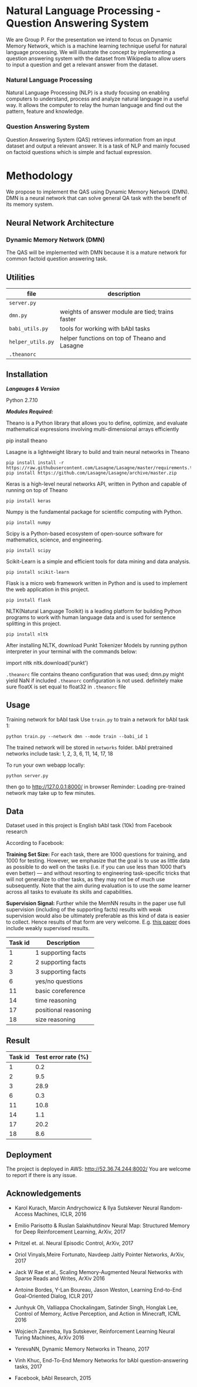 

# Natural Language Processing - Question Answering System

We are Group P. For the presentation we intend to focus on Dynamic Memory Network, which is a machine learning technique useful for natural language processing.  We will illustrate the concept by implementing a question answering system with the dataset from Wikipedia to allow users to input a question and get a relevant answer from the dataset.

### Natural Language Processing
Natural Language Processing (NLP) is a study focusing on enabling computers to understand, process and analyze natural language in a useful way. It allows the computer to relay the human language and find out the pattern, feature and knowledge.

### Question Answering System

Question Answering System (QAS) retrieves information from an input dataset and output a relevant answer. It is a task of NLP and mainly focused on factoid questions which is simple and factual expression.


# Methodology

We propose to implement the QAS using Dynamic Memory Network (DMN). DMN is a neural network that can solve general QA task with the benefit of its memory system.

## Neural Network Architecture

### Dynamic Memory Network (DMN)

The QAS will be implemented with DMN because it is a mature network for common factoid question answering task.

## Utilities

| file | description |
| --- | --- |
| `server.py` |  |
| `dmn.py` | weights of answer module are tied; trains faster |
| `babi_utils.py` | tools for working with bAbI tasks |
| `helper_utils.py` | helper functions on top of Theano and Lasagne |
| `.theanorc` |

## Installation

***Langauges & Version***

   Python 2.7.10

***Modules Required:***

Theano is a Python library that allows you to define, optimize, and evaluate mathematical expressions involving multi-dimensional arrays efficiently

   pip install theano

Lasagne is a lightweight library to build and train neural networks in Theano

    pip install install -r https://raw.githubusercontent.com/Lasagne/Lasagne/master/requirements.txt
    pip install https://github.com/Lasagne/Lasagne/archive/master.zip

Keras is a high-level neural networks API, written in Python and capable of running on top of Theano

    pip install keras

Numpy is the fundamental package for scientific computing with Python.

    pip install numpy

Scipy is a Python-based ecosystem of open-source software for mathematics, science, and engineering.

    pip install scipy

Scikit-Learn is a simple and efficient tools for data mining and data analysis.

    pip install scikit-learn

Flask is a micro web framework written in Python and is used to implement the web application in this project.

    pip install flask

NLTK(Natural Language Toolkit) is a leading platform for building Python programs to work with human language data and is used for sentence splitting in this project.

    pip install nltk

 After installing NLTK, download Punkt Tokenizer Models by running python interpreter in your terminal  with the commands below:

   import nltk
    nltk.download('punkt')

`.theanorc` file contains theano configuration that was used; dmn.py might yield NaN if included `.theanorc` configuration is not used.
definitely make sure floatX is set equal to float32 in `.theanorc` file

## Usage

Training network for bAbI task
Use `train.py` to train a network for bAbI task 1:

    python train.py --network dmn --mode train --babi_id 1

The trained network will be stored in `networks` folder.
bAbI pretrained networks include
task: 1, 2, 3, 6, 11, 14, 17, 18

To run your own webapp locally:

    python server.py

then go to http://127.0.0.1:8000/ in browser
Reminder: Loading pre-trained network may take up to few minutes.

## Data
Dataset used in this project is English bAbI task (10k) from Facebook research

According to Facebook:

**Training Set Size:** For each task, there are 1000 questions for training, and 1000 for testing. However, we emphasize that the goal is to use as little data as possible to do well on the tasks (i.e. if you can use less than 1000 that’s even better) — and without resorting to engineering task-specific tricks that will not generalize to other tasks, as they may not be of much use subsequently. Note that the aim during evaluation is to use the _same_ learner across all tasks to evaluate its skills and capabilities.

**Supervision Signal:** Further while the MemNN results in the paper use full supervision (including of the supporting facts) results with weak supervision would also be ultimately preferable as this kind of data is easier to collect. Hence results of that form are very welcome. E.g.  [this paper](http://arxiv.org/abs/1503.08895)  does include weakly supervised results.

| Task id | Description |
| --- | --- |
| 1 | 1 supporting facts |
| 2 | 2 supporting facts |
| 3 | 3 supporting facts |
| 6 | yes/no questions |
| 11 | basic coreference |
| 14 | time reasoning |
| 17 | positional reasoning |
| 18 | size reasoning |


## Result

| Task id | Test error rate (%) |
| --- | --- |
| 1 | 0.2 |
| 2 | 9.5 |
| 3 | 28.9 |
| 6 | 0.3 |
| 11 | 10.8 |
| 14 | 1.1 |
| 17 | 20.2 |
| 18 | 8.6 |

## Deployment
The project is deployed in AWS: http://52.36.74.244:8002/
 You are welcome to report if there is any issue.

## Acknowledgements

- Karol Kurach, Marcin Andrychowicz & Ilya Sutskever  Neural Random-Access Machines, ICLR, 2016

- Emilio Parisotto & Ruslan Salakhutdinov  Neural Map: Structured Memory for Deep Reinforcement Learning, ArXiv, 2017

- Pritzel et. al. Neural Episodic Control, ArXiv, 2017

- Oriol Vinyals,Meire Fortunato, Navdeep Jaitly  Pointer Networks, ArXiv, 2017

- Jack W Rae et al., Scaling Memory-Augmented Neural Networks with Sparse Reads and Writes, ArXiv 2016

- Antoine Bordes, Y-Lan Boureau, Jason Weston, Learning End-to-End Goal-Oriented Dialog, ICLR 2017

- Junhyuk Oh, Valliappa  Chockalingam, Satinder Singh, Honglak Lee, Control of Memory, Active Perception, and Action in Minecraft, ICML 2016

- Wojciech Zaremba, Ilya Sutskever, Reinforcement Learning Neural Turing Machines, ArXiv 2016

- YerevaNN, Dynamic Memory Networks  in Theano, 2017

- Vinh Khuc, End-To-End Memory Networks for bAbI question-answering tasks, 2017

- Facebook, bAbI Research, 2015